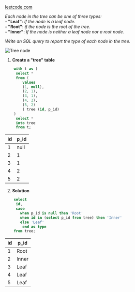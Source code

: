 [leetcode.com](https://leetcode.com/problems/tree-node/)  

*Each node in the tree can be one of three types:*  
**- "Leaf"**: *if the node is a leaf node.*  
**- "Root"**: *if the node is the root of the tree.*  
**- "Inner"**: *If the node is neither a leaf node nor a root node.*    

*Write an SQL query to report the type of each node in the tree.*  

![Tree node](https://assets.leetcode.com/uploads/2021/10/22/tree1.jpg?raw=true "Tree Node")     

1. **Create a "tree" table**

```sql
	with t as (
	 select *
	 from (
		values
		(1, null),
		(2, 1),
		(3, 1),
		(4, 2),
		(5, 2)
		) tree (id, p_id)
	)
	 select * 
	 into tree 
	 from t;
```

|     id     |    p_id   |
|------------|-----------|
|	  1	     |   null	 |
|	  2		 |	  1		 |
|	  3		 |	  1		 |
|	  4		 |	  2	     |
|	  5		 |	  2		 |


2. **Solution**

```sql
	select 
	 id,
	 case
	   when p_id is null then 'Root'
	   when id in (select p_id from tree) then 'Inner'
	   else 'Leaf'
	    end as type
	from tree;
```

|     id     |    p_id   |
|------------|-----------|
|	  1	     |   Root	 |
|	  2		 |	 Inner	 |
|	  3		 |	 Leaf	 |
|	  4		 |	 Leaf	 |
|	  5		 |	 Leaf	 |
